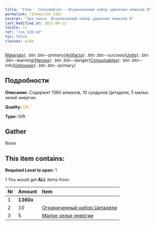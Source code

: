 ```yaml
---
title: "Item - Consumables - Ограниченный набор удвоения алмазов B"
permalink: /Items/con_520/
excerpt: "Эра хаоса  Ограниченный набор удвоения алмазов B"
last_modified_at: 2021-04-12
locale: ru
ref: "con_520.md"
toc: false
classes: wide
---
```

 [Materials](/ru/Items/){: .btn .btn--primary}[Artifacts](/ru/Items/Artifacts/){: .btn .btn--success}[Units](/ru/Items/Units/){: .btn .btn--warning}[Heroes](/ru/Items/Heroes/){: .btn .btn--danger}[Consumables](/ru/Items/Consumables/){: .btn .btn--info}[Unknown](/ru/Items/Unknown/){: .btn .btn--primary}

## Подробности
 **Описание:** Содержит 1360 алмазов, 10 сундуков Цитадели, 5 малых зелий энергии.

 **Quality:** <span style="color: #FF8C00">OK</span>

 **Type:** Gift

## Gather

  None

## This item contains:

 **Required Level to open:** 1

 1 You would get **ALL** items  from:

  | Nr | Amount |     Item    |
  |:---|:-------|:------------|
  | 1 |  **1360x** | <i class="fas fa-gem"/> |  | 
  | 2 | 10 | [Ограниченный набор Цитадели](/ru/Items/con_2103/) | 
  | 3 | 5 | [Малое зелье энергии](/ru/Items/con_704/) | 
